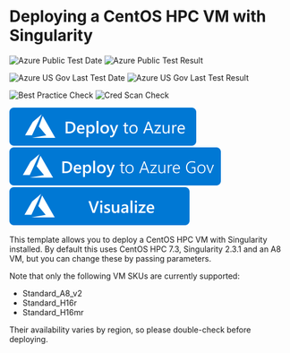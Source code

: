 # Deploying a CentOS HPC VM with Singularity

![Azure Public Test Date](https://azurequickstartsservice.blob.core.windows.net/badges/centos-singularity/PublicLastTestDate.svg)
![Azure Public Test Result](https://azurequickstartsservice.blob.core.windows.net/badges/centos-singularity/PublicDeployment.svg)

![Azure US Gov Last Test Date](https://azurequickstartsservice.blob.core.windows.net/badges/centos-singularity/FairfaxLastTestDate.svg)
![Azure US Gov Last Test Result](https://azurequickstartsservice.blob.core.windows.net/badges/centos-singularity/FairfaxDeployment.svg)

![Best Practice Check](https://azurequickstartsservice.blob.core.windows.net/badges/centos-singularity/BestPracticeResult.svg)
![Cred Scan Check](https://azurequickstartsservice.blob.core.windows.net/badges/centos-singularity/CredScanResult.svg)

[![Deploy To Azure](https://raw.githubusercontent.com/Azure/azure-quickstart-templates/master/1-CONTRIBUTION-GUIDE/images/deploytoazure.svg?sanitize=true)](https://portal.azure.com/#create/Microsoft.Template/uri/https%3A%2F%2Fraw.githubusercontent.com%2FAzure%2Fazure-quickstart-templates%2Fmaster%2Fcentos-singularity%2Fazuredeploy.json)
[![Deploy To Azure US Gov](https://raw.githubusercontent.com/Azure/azure-quickstart-templates/master/1-CONTRIBUTION-GUIDE/images/deploytoazuregov.svg?sanitize=true)](https://portal.azure.us/#create/Microsoft.Template/uri/https%3A%2F%2Fraw.githubusercontent.com%2FAzure%2Fazure-quickstart-templates%2Fmaster%2Fcentos-singularity%2Fazuredeploy.json)
[![Visualize](https://raw.githubusercontent.com/Azure/azure-quickstart-templates/master/1-CONTRIBUTION-GUIDE/images/visualizebutton.svg?sanitize=true)](http://armviz.io/#/?load=https%3A%2F%2Fraw.githubusercontent.com%2FAzure%2Fazure-quickstart-templates%2Fmaster%2Fcentos-singularity%2Fazuredeploy.json)

This template allows you to deploy a CentOS HPC VM with Singularity installed. By default this uses CentOS HPC 7.3, Singularity 2.3.1 and an A8 VM, but you can change these by passing parameters.

Note that only the following VM SKUs are currently supported:

* Standard_A8_v2
* Standard_H16r
* Standard_H16mr

Their availability varies by region, so please double-check before deploying.
